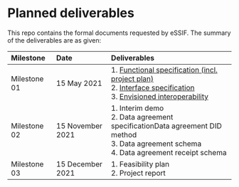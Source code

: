 # Planned deliverables

This repo contains the formal documents requested by eSSIF. The summary of the deliverables are as given: 

| Milestone    	| Date             	| Deliverables                                                                                                                                	|
|:--------------	|:------------------|:---------------------------------------------------------------------------------------------------------------------------------------------	|
| Milestone 01 	| 15 May 2021      	| 1. [Functional specification (incl. project plan)](https://github.com/decentralised-dataexchange/automated-data-agreements/blob/main/functional_specification.md)<br>2. [Interface specification](https://github.com/decentralised-dataexchange/automated-data-agreements/blob/main/interface_specification.md) <br>3. [Envisioned interoperability](https://gitlab.grnet.gr/essif-lab/infrastructure_2/igrantio/deliverables/-/blob/master/envisioned_interoperability_with_others.md)                            	|
| Milestone 02 	| 15 November 2021 	| 1. Interim demo<br>2. Data agreement specificationData agreement DID method<br>3. Data agreement schema<br>4. Data agreement receipt schema 	|
| Milestone 03 	| 15 December 2021 	| 1. Feasibility plan<br>2. Project report                                                                                                    	|
